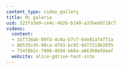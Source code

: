 ```yaml
---
content_type: video_gallery
title: Mi galeria
uid: 323fa3e9-ce4c-4b26-b149-a37beddf18c7
videos:
  content:
  - 31f738ab-89fd-4c8a-b7c7-6de81af4f71a
  - 86535cd5-98ca-4743-bc92-8d77219b2035
  - 734f8b2c-7006-4594-b68a-a663b0e58aaf
  website: alice-gdrive-test-site
---
```


